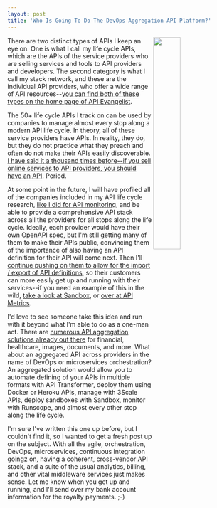 ```yaml
---
layout: post
title: 'Who Is Going To Do The DevOps Aggregation API Platform?'
---
```

<p><a href="http://aggregation.apievangelist.com/"><img src="https://s3.amazonaws.com/kinlane-productions/api-evangelist/trends/aggregation-trend.png" alt="" width="35%" align="right" /></a></p>
<p>There are two distinct types of APIs I keep an eye on. One is what I call my life cycle APIs, which are the APIs of the service providers who are selling services and tools to API providers and developers. The second category is what I call my stack network, and these are the individual API providers, who offer a wide range of API resources--<a href="http://apievangelist.com">you can find both of these types on the home page of API Evangelist</a>.&nbsp;</p>
<p>The 50+ life cycle APIs I track on can be used by companies to manage almost every stop along a modern API life cycle. In theory, all of these service providers have APIs. In reality, they do, but they do not practice what they preach&nbsp;and often do not make their APIs easily discoverable. <a href="http://apievangelist.com/2015/10/27/which-api-service-providers-across-the-20-areas-i-track-on-have-apis/">I have said it a thousand times before--if you sell online services to API providers, you should have an API</a>. Period.</p>
<p>At some point in the future, I will have profiled all of the companies included in my API life cycle research, <a href="http://apievangelist.com/2016/01/04/look-across-my-api-monitoring-api-methods-by-grouping-them-using-tag/">like I did for API monitoring</a>, and be able to provide a comprehensive API stack across all the providers for all stops along the life cycle. Ideally, each provider would have their own OpenAPI spec, but I'm still getting many of them to make their APIs public, convincing them of the importance of also having an API definition for their API will come next. Then I'll <a href="http://apievangelist.com/2015/08/14/modern-api-service-providers-need-to-speak-common-api-definition-formats/">continue pushing on them to allow for the import / export of API definitions</a>, so their customers can more easily get up and running with their services--if you need an example of this in the wild, <a href="https://getsandbox.com/">take a look at Sandbox</a>, or <a href="http://apievangelist.com/2016/04/08/example-of-api-service-providers-making-onboarding-with-services-easier-using-api-definitions/">over at API Metrics</a>.</p>
<p>I'd love to see someone take this idea and run with it beyond what I'm able to do as a one-man act. There are <a href="http://aggregation.apievangelist.com/">numerous API aggregation solutions already out there</a> for financial, healthcare, images, documents, and more. What about an aggregated API across providers in the name of DevOps or microservices orchestration? An aggregated solution would allow you to automate defining of your APIs in multiple formats with API Transformer, deploy them using Docker or Heroku APIs, manage with 3Scale APIs, deploy sandboxes with Sandbox, monitor with Runscope, and almost every other stop along the life cycle.&nbsp;</p>
<p>I'm sure I've written this one up before, but I couldn't find it, so I wanted to get a fresh post up on the subject. With all the agile, orchestration, DevOps, microservices, continuous integration goingz on, having a coherent, cross-vendor API stack, and a suite of the usual analytics, billing, and other vital middleware services just makes sense. Let me know when you get up and running, and I'll send over my bank account information for the royalty payments. ;-)</p>